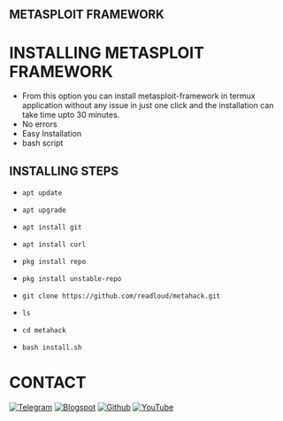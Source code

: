 ## METASPLOIT FRAMEWORK 

# INSTALLING METASPLOIT FRAMEWORK 
* From this option you can install metasploit-framework in termux application without any issue in just one click and the installation can take time upto 30 minutes.
* No errors
* Easy Installation
* bash script

## INSTALLING STEPS

* `apt update`

* `apt upgrade`

* `apt install git`

* `apt install curl`

* `pkg install repo`

* `pkg install unstable-repo`

* `git clone https://github.com/readloud/metahack.git`

* `ls`

* `cd metahack`

* `bash install.sh`
# CONTACT
[![Telegram](https://img.shields.io/badge/TELEGRAM-CHANNEL-red?style=for-the-badge&logo=telegram)](https://t.me/readloud7)
[![Blogspot](https://img.shields.io/badge/WEBSITE-VISIT-yellow?style=for-the-badge&logo=blogger)](https://readloud7.blogspot.com)
[![Github](https://img.shields.io/badge/Github-TECH--COCHI-green?style=for-the-badge&logo=github)](https://github.com/readloud)
[![YouTube](https://img.shields.io/badge/youtube-TECH--COCHI-red?style=for-the-badge&logo=youtube)](https://www.youtube.com/channel/UC-1ulv7-EEUXWzu0S9GMCOg)
